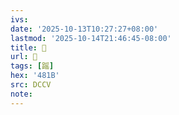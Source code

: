 ```yaml
---
ivs:
date: '2025-10-13T10:27:27+08:00'
lastmod: '2025-10-14T21:46:45-08:00'
title: 􄾶
url: 􄾶
tags: [䠛]
hex: '481B'
src: DCCV
note:
---
```

